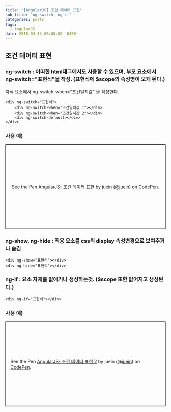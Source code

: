 ```yaml
---
title: "[AngularJS] 조건 데이터 표현"
sub_title: "ng-switch, ng-if"
categories: posts
tags:
  - AngularJS
date: 2018-03-13 00:00:00 -0400
---
```



## 조건 데이터 표현


### ng-switch : 어떠한 html태그에서도 사용할 수 있으며, 부모 요소에서 ng-switch="표현식"을 작성. (표현식에 $scope의 속성명이 오게 된다.)   

자식 요소에서 ng-switch-when="조건일치값" 을 작성한다.   
```
<div ng-switch="표현식">
    <div ng-switch-when="조건일치값 1"></div>
    <div ng-switch-when="조건일치값 2"></div>
    <div ng-switch-default></div>
</div>
```

### 사용 예) 

<p class="codepen" data-height="265" data-theme-id="default" data-default-tab="html,result" data-user="juein" data-slug-hash="ZEYLBON" style="height: 265px; box-sizing: border-box; display: flex; align-items: center; justify-content: center; border: 2px solid; margin: 1em 0; padding: 1em;" data-pen-title="AngularJS- 조건 데이터 표현">
  <span>See the Pen <a href="https://codepen.io/juein/pen/ZEYLBON">
  AngularJS- 조건 데이터 표현</a> by juein (<a href="https://codepen.io/juein">@juein</a>)
  on <a href="https://codepen.io">CodePen</a>.</span>
</p>
<script async src="https://static.codepen.io/assets/embed/ei.js"></script>



### ng-show, ng-hide : 적용 요소를 css의 display 속성변경으로 보여주거나 숨김
```
<div ng-show="표현식"></div>
<div ng-hide="표현식"></div>
```

### ng-if : 요소 자체를 없애거나 생성하는것. ($scope 또한 없어지고 생성된다.)
```
<div ng-if="표현식"></div>
```

### 사용 예) 

<p class="codepen" data-height="265" data-theme-id="default" data-default-tab="html,result" data-user="juein" data-slug-hash="YzPNpZV" style="height: 265px; box-sizing: border-box; display: flex; align-items: center; justify-content: center; border: 2px solid; margin: 1em 0; padding: 1em;" data-pen-title="AngularJS- 조건 데이터 표현 2">
  <span>See the Pen <a href="https://codepen.io/juein/pen/YzPNpZV">
  AngularJS- 조건 데이터 표현 2</a> by juein (<a href="https://codepen.io/juein">@juein</a>)
  on <a href="https://codepen.io">CodePen</a>.</span>
</p>
<script async src="https://static.codepen.io/assets/embed/ei.js"></script>
